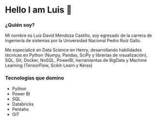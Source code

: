 <p align="center">
  <h1>Hello I am Luis 👋</h1>
</p>


### ¿Quién soy?

Mi nombre es Luis David Mendoza Castillo, soy egresado de la carrera de ingeniería de sistemas por la Universidad Nacional Pedro Ruiz Gallo.

Me especialicé en Data Science en Henry, desarrollando habilidades técnicas en Python (Numpy, Pandas, SciPy y librerías de visualización), SQL, Git, Docker, NoSQL, PowerBI, herramientas de BigData y Machine Learning (TensorFlow, Scikit-Learn y Keras)

### Tecnologías que domino
  <ul>
    <li>Python</li>
    <li>Power BI</li>
    <li>SQL</li>
    <li>Databricks</li>
    <li>Pentaho</li>
    <li>GIT</li>
  </ul>

